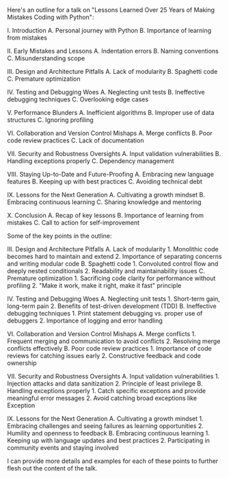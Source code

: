 Here's an outline for a talk on "Lessons Learned Over 25 Years of Making Mistakes Coding with Python":

I. Introduction
   A. Personal journey with Python
   B. Importance of learning from mistakes

II. Early Mistakes and Lessons
   A. Indentation errors
   B. Naming conventions
   C. Misunderstanding scope

III. Design and Architecture Pitfalls
   A. Lack of modularity
   B. Spaghetti code
   C. Premature optimization

IV. Testing and Debugging Woes
   A. Neglecting unit tests
   B. Ineffective debugging techniques
   C. Overlooking edge cases

V. Performance Blunders
   A. Inefficient algorithms
   B. Improper use of data structures
   C. Ignoring profiling

VI. Collaboration and Version Control Mishaps
   A. Merge conflicts
   B. Poor code review practices
   C. Lack of documentation

VII. Security and Robustness Oversights
   A. Input validation vulnerabilities
   B. Handling exceptions properly
   C. Dependency management

VIII. Staying Up-to-Date and Future-Proofing
   A. Embracing new language features
   B. Keeping up with best practices
   C. Avoiding technical debt

IX. Lessons for the Next Generation
   A. Cultivating a growth mindset
   B. Embracing continuous learning
   C. Sharing knowledge and mentoring

X. Conclusion
   A. Recap of key lessons
   B. Importance of learning from mistakes
   C. Call to action for self-improvement





Some of the key points in the outline:

III. Design and Architecture Pitfalls
    A. Lack of modularity
       1. Monolithic code becomes hard to maintain and extend
       2. Importance of separating concerns and writing modular code
    B. Spaghetti code
       1. Convoluted control flow and deeply nested conditionals
       2. Readability and maintainability issues
    C. Premature optimization
       1. Sacrificing code clarity for performance without profiling
       2. "Make it work, make it right, make it fast" principle

IV. Testing and Debugging Woes
    A. Neglecting unit tests
       1. Short-term gain, long-term pain
       2. Benefits of test-driven development (TDD)
    B. Ineffective debugging techniques
       1. Print statement debugging vs. proper use of debuggers
       2. Importance of logging and error handling

VI. Collaboration and Version Control Mishaps
    A. Merge conflicts
       1. Frequent merging and communication to avoid conflicts
       2. Resolving merge conflicts effectively
    B. Poor code review practices
       1. Importance of code reviews for catching issues early
       2. Constructive feedback and code ownership

VII. Security and Robustness Oversights
    A. Input validation vulnerabilities
       1. Injection attacks and data sanitization
       2. Principle of least privilege
    B. Handling exceptions properly
       1. Catch specific exceptions and provide meaningful error messages
       2. Avoid catching broad exceptions like Exception

IX. Lessons for the Next Generation
    A. Cultivating a growth mindset
       1. Embracing challenges and seeing failures as learning opportunities
       2. Humility and openness to feedback
    B. Embracing continuous learning
       1. Keeping up with language updates and best practices
       2. Participating in community events and staying involved

I can provide more details and examples for each of these points to further flesh out the content of the talk.